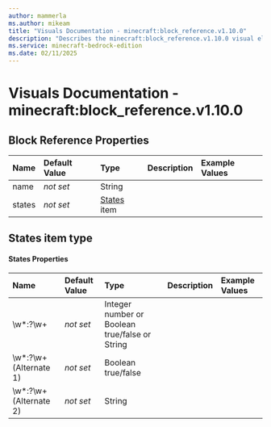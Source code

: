 ```yaml
---
author: mammerla
ms.author: mikeam
title: "Visuals Documentation - minecraft:block_reference.v1.10.0"
description: "Describes the minecraft:block_reference.v1.10.0 visual element"
ms.service: minecraft-bedrock-edition
ms.date: 02/11/2025 
---
```


# Visuals Documentation - minecraft:block_reference.v1.10.0


## Block Reference Properties

|Name       |Default Value |Type |Description |Example Values |
|:----------|:-------------|:----|:-----------|:------------- |
| name | *not set* | String |  |  | 
| states | *not set* | [States](#states-item-type) item |  |  | 

## States item type

#### States Properties

|Name       |Default Value |Type |Description |Example Values |
|:----------|:-------------|:----|:-----------|:------------- |
| \w*:?\w+ | *not set* | Integer number or Boolean true/false or String |  |  | 
| \w*:?\w+ (Alternate 1) | *not set* | Boolean true/false |  |  | 
| \w*:?\w+ (Alternate 2) | *not set* | String |  |  | 